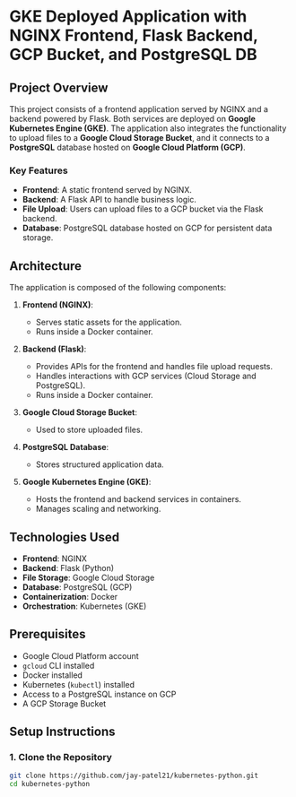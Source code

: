 # GKE Deployed Application with NGINX Frontend, Flask Backend, GCP Bucket, and PostgreSQL DB


## Project Overview

This project consists of a frontend application served by NGINX and a backend powered by Flask. Both services are deployed on **Google Kubernetes Engine (GKE)**. The application also integrates the functionality to upload files to a **Google Cloud Storage Bucket**, and it connects to a **PostgreSQL** database hosted on **Google Cloud Platform (GCP)**.

### Key Features

- **Frontend**: A static frontend served by NGINX.
- **Backend**: A Flask API to handle business logic.
- **File Upload**: Users can upload files to a GCP bucket via the Flask backend.
- **Database**: PostgreSQL database hosted on GCP for persistent data storage.

## Architecture

The application is composed of the following components:

1. **Frontend (NGINX)**:
   - Serves static assets for the application.
   - Runs inside a Docker container.
   
2. **Backend (Flask)**:
   - Provides APIs for the frontend and handles file upload requests.
   - Handles interactions with GCP services (Cloud Storage and PostgreSQL).
   - Runs inside a Docker container.

3. **Google Cloud Storage Bucket**:
   - Used to store uploaded files.
   
4. **PostgreSQL Database**:
   - Stores structured application data.
   
5. **Google Kubernetes Engine (GKE)**:
   - Hosts the frontend and backend services in containers.
   - Manages scaling and networking.

## Technologies Used

- **Frontend**: NGINX
- **Backend**: Flask (Python)
- **File Storage**: Google Cloud Storage
- **Database**: PostgreSQL (GCP)
- **Containerization**: Docker
- **Orchestration**: Kubernetes (GKE)

## Prerequisites

- Google Cloud Platform account
- `gcloud` CLI installed
- Docker installed
- Kubernetes (`kubectl`) installed
- Access to a PostgreSQL instance on GCP
- A GCP Storage Bucket

## Setup Instructions

### 1. Clone the Repository

```bash
git clone https://github.com/jay-patel21/kubernetes-python.git
cd kubernetes-python

